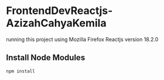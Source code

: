 # FrontendDevReactjs-AzizahCahyaKemila
running this project using Mozilla Firefox
Reactjs version 18.2.0

## Install Node Modules
```bash
npm install
```
